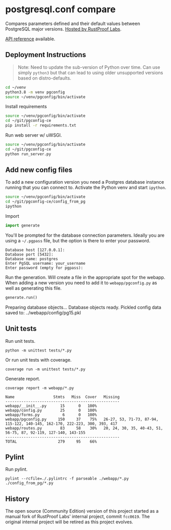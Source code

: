 # postgresql.conf compare

Compares parameters defined and their default values between PostgreSQL major versions.  [Hosted by RustProof Labs](https://pgconfig.rustprooflabs.com/).

[API reference](https://rustprooflabs.github.io/pgconfig-ce/index.html)
available.

## Deployment Instructions

> Note:  Need to update the sub-version of Python over time.  Can use simply
`python3` but that can lead to using older unsupported versions based on distro-defaults.


```bash
cd ~/venv
python3.8 -m venv pgconfig
source ~/venv/pgconfig/bin/activate
```

Install requirements

```bash
source ~/venv/pgconfig/bin/activate
cd ~/git/pgconfig-ce
pip install -r requirements.txt
```

Run web server w/ uWSGI.

```bash
source ~/venv/pgconfig/bin/activate
cd ~/git/pgconfig-ce
python run_server.py
```

## Add new config files

To add a new configuration version you need a Postgres database instance running
that you can connect to.  Activate the Python venv and start `ipython`.

```bash
source ~/venv/pgconfig/bin/activate
cd ~/git/pgconfig-ce/config_from_pg
ipython
```

Import
```python
import generate
```

You'll be prompted for the database connection parameters.  Ideally you are using
a `~/.pgpass` file, but the option is there to enter your password. 

```
Database host [127.0.0.1]: 
Database port [5432]: 
Database name: postgres 
Enter PgSQL username: your_username
Enter password (empty for pgpass): 
```

Run the generation.  Will create a file in the appropriate spot for the webapp.
When adding a new version you need to add it to `webapp/pgconfig.py` as well
as generating this file.

```python
generate.run()
```

Preparing database objects...
Database objects ready.
Pickled config data saved to: ../webapp/config/pg15.pkl



## Unit tests

Run unit tests.

```
python -m unittest tests/*.py
```

Or run unit tests with coverage.

```
coverage run -m unittest tests/*.py
```

Generate report.

```
coverage report -m webapp/*.py

Name                 Stmts   Miss  Cover   Missing
--------------------------------------------------
webapp/__init__.py      15      0   100%
webapp/config.py        25      0   100%
webapp/forms.py          6      0   100%
webapp/pgconfig.py     150     37    75%   26-27, 53, 71-73, 87-94, 115-122, 140-145, 162-170, 222-223, 300, 393, 417
webapp/routes.py        83     58    30%   20, 24, 30, 35, 40-43, 51, 56-75, 87, 92-119, 127-140, 143-155
--------------------------------------------------
TOTAL                  279     95    66%
```

## Pylint

Run pylint.

```
pylint --rcfile=./.pylintrc -f parseable ./webapp/*.py ./config_from_pg/*.py
```

## History

The open source (Community Edition) version of this project started as a manual fork
of RustProof Labs' internal project, commit `fcc0619`.  The original internal project will
be retired as this project evolves. 

